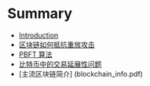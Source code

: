 # Summary

* [Introduction](README.md)
* [区块链如何抵抗重放攻击](replay-attack-resistent.md)
* [PBFT 算法](pbft.md)
* [比特币中的交易延展性问题](transaction-malleability.md)
* [主流区块链简介] (blockchain_info.pdf)
